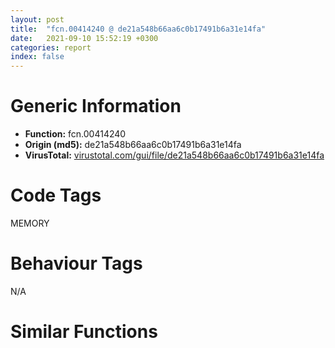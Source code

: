 ```yaml
---
layout: post
title:  "fcn.00414240 @ de21a548b66aa6c0b17491b6a31e14fa"
date:   2021-09-10 15:52:19 +0300
categories: report
index: false
---
```


# Generic Information
- **Function:** fcn.00414240
- **Origin (md5):** de21a548b66aa6c0b17491b6a31e14fa
- **VirusTotal:** [virustotal.com/gui/file/de21a548b66aa6c0b17491b6a31e14fa][virustotal_ref]

# Code Tags
<span class="tag" id="MEMORY">MEMORY</span>


# Behaviour Tags
<span class="bhv-tag" id="na">N/A</span>

# Similar Functions
<script type="text/javascript" src="https://www.gstatic.com/charts/loader.js"></script>
<script type="text/javascript">

    google.charts.load('current', {'packages':['corechart']});
    google.charts.setOnLoadCallback(drawChart);

    function drawChart() {
    var data = new google.visualization.DataTable();
        data.addColumn('number', 'X');
        data.addColumn('number', 'Y');
        data.addColumn({type: 'string', role: 'tooltip', 'p': {'html': true}});
        data.addColumn({'type': 'string', 'role': 'style'});
        
        data.addRows([
    [-45.35883331298828, -5.414551258087158, '<b><a href="/report/fcn.00414240@de21a548b66aa6c0b17491b6a31e14fa">fcn.00414240</a><br>@de21a548b66aa6c0b17491b6a31e14fa</b><br>push ebp<br>mov ebp, dword[esp+8]<br>cmp ebp, 0xffffffe0<br>ja 0x4142ed<br>push ebx<br>mov ebx, dword[sym.imp.KERNEL32.dll_HeapAlloc]<br>push esi<br>push edi<br>xor esi, esi<br>cmp dword[0x449c70], esi<br>mov edi, ebp<br>jne 0x41427b<br>call fcn.00420146<br>push 0x1e<br>call fcn.0041ff86<br>push 0xff<br>call fcn.00419efc<br>pop ecx<br>pop ecx<br>mov eax, dword[0x44a55c]<br>cmp eax, 1<br>jne 0x414293<br>cmp ebp, esi<br>je 0x41428d<br>mov eax, ebp<br>jmp 0x414290<br>xor eax, eax<br>inc eax<br>push eax<br>jmp 0x4142b1<br>cmp eax, 3<br>jne 0x4142a3<br>push ebp<br>call fcn.0041417c<br>cmp eax, esi<br>pop ecx<br>jne 0x4142ba<br>cmp ebp, esi<br>jne 0x4142aa<br>xor edi, edi<br>inc edi<br>add edi, 0xf<br>and edi, 0xfffffff0<br>push edi<br>push esi<br>push dword[0x449c70]<br>call ebx<br>mov esi, eax<br>test esi, esi<br>jne 0x4142e6<br>cmp dword[0x449dd0], eax<br>push 0xc<br>pop edi<br>je 0x4142d8<br>push ebp<br>call fcn.0041563b<br>test eax, eax<br>pop ecx<br>jne 0x414257<br>jmp 0x4142df<br>call fcn.00410c8f<br>mov dword[eax], edi<br>call fcn.00410c8f<br>mov dword[eax], edi<br>pop edi<br>mov eax, esi<br>pop esi<br>pop ebx<br>pop ebp<br>ret <br>push ebp<br>call fcn.0041563b<br>pop ecx<br>call fcn.00410c8f<br>mov dword[eax], 0xc<br>xor eax, eax<br>pop ebp<br>ret <br><eoc> ', 'point { fill-color: #e0440e; }'],
[-34.89033889770508, -90.73675537109375, '<b><a href="/report/fcn.00434f57@7b00dd8f2abf54a73bfb09681334ff78">fcn.00434f57</a><br>@7b00dd8f2abf54a73bfb09681334ff78</b><br>push ebp<br>mov ebp, dword[esp+8]<br>cmp ebp, 0xffffffe0<br>ja 0x435004<br>push ebx<br>mov ebx, dword[sym.imp.KERNEL32.dll_HeapAlloc]<br>push esi<br>push edi<br>xor esi, esi<br>cmp dword[0x46aa8c], esi<br>mov edi, ebp<br>jne 0x434f92<br>call fcn.0043ba73<br>push 0x1e<br>call fcn.0043b8d3<br>push 0xff<br>call fcn.00438f55<br>pop ecx<br>pop ecx<br>mov eax, dword[0x46c694]<br>cmp eax, 1<br>jne 0x434faa<br>cmp ebp, esi<br>je 0x434fa4<br>mov eax, ebp<br>jmp 0x434fa7<br>xor eax, eax<br>inc eax<br>push eax<br>jmp 0x434fc8<br>cmp eax, 3<br>jne 0x434fba<br>push ebp<br>call fcn.00434f08<br>cmp eax, esi<br>pop ecx<br>jne 0x434fd1<br>cmp ebp, esi<br>jne 0x434fc1<br>xor edi, edi<br>inc edi<br>add edi, 0xf<br>and edi, 0xfffffff0<br>push edi<br>push esi<br>push dword[0x46aa8c]<br>call ebx<br>mov esi, eax<br>test esi, esi<br>jne 0x434ffd<br>cmp dword[0x46ada8], eax<br>push 0xc<br>pop edi<br>je 0x434fef<br>push ebp<br>call fcn.0043bab6<br>test eax, eax<br>pop ecx<br>jne 0x434f6e<br>jmp 0x434ff6<br>call fcn.00439356<br>mov dword[eax], edi<br>call fcn.00439356<br>mov dword[eax], edi<br>pop edi<br>mov eax, esi<br>pop esi<br>pop ebx<br>pop ebp<br>ret <br>push ebp<br>call fcn.0043bab6<br>pop ecx<br>call fcn.00439356<br>mov dword[eax], 0xc<br>xor eax, eax<br>pop ebp<br>ret <br><eoc> ', 'null'],
[-60.664268493652344, -50.59620666503906, '<b><a href="/report/fcn.0043dc91@46f6c2adf1fd4d1453ed312ca79dd9bf">fcn.0043dc91</a><br>@46f6c2adf1fd4d1453ed312ca79dd9bf</b><br>push ebp<br>mov ebp, dword[esp+8]<br>cmp ebp, 0xffffffe0<br>ja 0x43dd3e<br>push ebx<br>mov ebx, dword[sym.imp.KERNEL32.dll_HeapAlloc]<br>push esi<br>push edi<br>xor esi, esi<br>cmp dword[0x449e94], esi<br>mov edi, ebp<br>jne 0x43dccc<br>call fcn.004371c0<br>push 0x1e<br>call fcn.00437000<br>push 0xff<br>call fcn.00436bfe<br>pop ecx<br>pop ecx<br>mov eax, dword[0x44a184]<br>cmp eax, 1<br>jne 0x43dce4<br>cmp ebp, esi<br>je 0x43dcde<br>mov eax, ebp<br>jmp 0x43dce1<br>xor eax, eax<br>inc eax<br>push eax<br>jmp 0x43dd02<br>cmp eax, 3<br>jne 0x43dcf4<br>push ebp<br>call fcn.0043dbcd<br>cmp eax, esi<br>pop ecx<br>jne 0x43dd0b<br>cmp ebp, esi<br>jne 0x43dcfb<br>xor edi, edi<br>inc edi<br>add edi, 0xf<br>and edi, 0xfffffff0<br>push edi<br>push esi<br>push dword[0x449e94]<br>call ebx<br>mov esi, eax<br>test esi, esi<br>jne 0x43dd37<br>cmp dword[0x44a08c], eax<br>push 0xc<br>pop edi<br>je 0x43dd29<br>push ebp<br>call fcn.004394b8<br>test eax, eax<br>pop ecx<br>jne 0x43dca8<br>jmp 0x43dd30<br>call fcn.00438897<br>mov dword[eax], edi<br>call fcn.00438897<br>mov dword[eax], edi<br>pop edi<br>mov eax, esi<br>pop esi<br>pop ebx<br>pop ebp<br>ret <br>push ebp<br>call fcn.004394b8<br>pop ecx<br>call fcn.00438897<br>mov dword[eax], 0xc<br>xor eax, eax<br>pop ebp<br>ret <br><eoc> ', 'null'],
[12.562617301940918, -95.60740661621094, '<b><a href="/report/fcn.00409374@6c5b0418e4a4c57d99cda47d2717045d">fcn.00409374</a><br>@6c5b0418e4a4c57d99cda47d2717045d</b><br>push ebp<br>mov ebp, dword[esp+8]<br>cmp ebp, 0xffffffe0<br>ja 0x409421<br>push ebx<br>mov ebx, dword[sym.imp.KERNEL32.dll_HeapAlloc]<br>push esi<br>push edi<br>xor esi, esi<br>cmp dword[0x4395bc], esi<br>mov edi, ebp<br>jne 0x4093af<br>call fcn.0041396e<br>push 0x1e<br>call fcn.004137ce<br>push 0xff<br>call fcn.004127a1<br>pop ecx<br>pop ecx<br>mov eax, dword[0x439d80]<br>cmp eax, 1<br>jne 0x4093c7<br>cmp ebp, esi<br>je 0x4093c1<br>mov eax, ebp<br>jmp 0x4093c4<br>xor eax, eax<br>inc eax<br>push eax<br>jmp 0x4093e5<br>cmp eax, 3<br>jne 0x4093d7<br>push ebp<br>call fcn.00409325<br>cmp eax, esi<br>pop ecx<br>jne 0x4093ee<br>cmp ebp, esi<br>jne 0x4093de<br>xor edi, edi<br>inc edi<br>add edi, 0xf<br>and edi, 0xfffffff0<br>push edi<br>push esi<br>push dword[0x4395bc]<br>call ebx<br>mov esi, eax<br>test esi, esi<br>jne 0x40941a<br>cmp dword[0x4398d4], eax<br>push 0xc<br>pop edi<br>je 0x40940c<br>push ebp<br>call fcn.0040e484<br>test eax, eax<br>pop ecx<br>jne 0x40938b<br>jmp 0x409413<br>call fcn.0040dff7<br>mov dword[eax], edi<br>call fcn.0040dff7<br>mov dword[eax], edi<br>pop edi<br>mov eax, esi<br>pop esi<br>pop ebx<br>pop ebp<br>ret <br>push ebp<br>call fcn.0040e484<br>pop ecx<br>call fcn.0040dff7<br>mov dword[eax], 0xc<br>xor eax, eax<br>pop ebp<br>ret <br><eoc> ', 'null'],
[45.957950592041016, -61.54772186279297, '<b><a href="/report/fcn.459be86c@284c9c9722cef7520dddfe58806fd72f">fcn.459be86c</a><br>@284c9c9722cef7520dddfe58806fd72f</b><br>push ebp<br>mov ebp, dword[esp+8]<br>cmp ebp, 0xffffffe0<br>ja 0x459be919<br>push ebx<br>mov ebx, dword[sym.imp.KERNEL32.dll_HeapAlloc]<br>push esi<br>push edi<br>xor esi, esi<br>cmp dword[0x45a6f6b4], esi<br>mov edi, ebp<br>jne 0x459be8a7<br>call fcn.459c1978<br>push 0x1e<br>call fcn.459c17b8<br>push 0xff<br>call fcn.459c12b3<br>pop ecx<br>pop ecx<br>mov eax, dword[0x45a6fa50]<br>cmp eax, 1<br>jne 0x459be8bf<br>cmp ebp, esi<br>je 0x459be8b9<br>mov eax, ebp<br>jmp 0x459be8bc<br>xor eax, eax<br>inc eax<br>push eax<br>jmp 0x459be8dd<br>cmp eax, 3<br>jne 0x459be8cf<br>push ebp<br>call fcn.459be7a8<br>cmp eax, esi<br>pop ecx<br>jne 0x459be8e6<br>cmp ebp, esi<br>jne 0x459be8d6<br>xor edi, edi<br>inc edi<br>add edi, 0xf<br>and edi, 0xfffffff0<br>push edi<br>push esi<br>push dword[0x45a6f6b4]<br>call ebx<br>mov esi, eax<br>test esi, esi<br>jne 0x459be912<br>cmp dword[0x45a6f84c], eax<br>push 0xc<br>pop edi<br>je 0x459be904<br>push ebp<br>call fcn.459be980<br>test eax, eax<br>pop ecx<br>jne 0x459be883<br>jmp 0x459be90b<br>call fcn.459c2c12<br>mov dword[eax], edi<br>call fcn.459c2c12<br>mov dword[eax], edi<br>pop edi<br>mov eax, esi<br>pop esi<br>pop ebx<br>pop ebp<br>ret <br>push ebp<br>call fcn.459be980<br>pop ecx<br>call fcn.459c2c12<br>mov dword[eax], 0xc<br>xor eax, eax<br>pop ebp<br>ret <br><eoc> ', 'null'],
[-6.104862689971924, -43.90202331542969, '<b><a href="/report/fcn.10014817@4c3818fdf32d89a09257dbc9d3e142ea">fcn.10014817</a><br>@4c3818fdf32d89a09257dbc9d3e142ea</b><br>push ebp<br>mov ebp, dword[esp+8]<br>cmp ebp, 0xffffffe0<br>ja 0x100148c4<br>push ebx<br>mov ebx, dword[sym.imp.KERNEL32.dll_HeapAlloc]<br>push esi<br>push edi<br>xor esi, esi<br>cmp dword[0x10036480], esi<br>mov edi, ebp<br>jne 0x10014852<br>call fcn.1001c262<br>push 0x1e<br>call fcn.1001c0c2<br>push 0xff<br>call fcn.1001be10<br>pop ecx<br>pop ecx<br>mov eax, dword[0x1004feb8]<br>cmp eax, 1<br>jne 0x1001486a<br>cmp ebp, esi<br>je 0x10014864<br>mov eax, ebp<br>jmp 0x10014867<br>xor eax, eax<br>inc eax<br>push eax<br>jmp 0x10014888<br>cmp eax, 3<br>jne 0x1001487a<br>push ebp<br>call fcn.100147c8<br>cmp eax, esi<br>pop ecx<br>jne 0x10014891<br>cmp ebp, esi<br>jne 0x10014881<br>xor edi, edi<br>inc edi<br>add edi, 0xf<br>and edi, 0xfffffff0<br>push edi<br>push esi<br>push dword[0x10036480]<br>call ebx<br>mov esi, eax<br>test esi, esi<br>jne 0x100148bd<br>cmp dword[0x100365e0], eax<br>push 0xc<br>pop edi<br>je 0x100148af<br>push ebp<br>call fcn.100197ff<br>test eax, eax<br>pop ecx<br>jne 0x1001482e<br>jmp 0x100148b6<br>call fcn.10017b9f<br>mov dword[eax], edi<br>call fcn.10017b9f<br>mov dword[eax], edi<br>pop edi<br>mov eax, esi<br>pop esi<br>pop ebx<br>pop ebp<br>ret <br>push ebp<br>call fcn.100197ff<br>pop ecx<br>call fcn.10017b9f<br>mov dword[eax], 0xc<br>xor eax, eax<br>pop ebp<br>ret <br><eoc> ', 'null'],
[40.1544075012207, -14.198216438293457, '<b><a href="/report/fcn.100222df@481b545f5c18f2fce1caac67ddc419e8">fcn.100222df</a><br>@481b545f5c18f2fce1caac67ddc419e8</b><br>push ebp<br>mov ebp, dword[esp+8]<br>cmp ebp, 0xffffffe0<br>ja 0x1002238c<br>push ebx<br>mov ebx, dword[sym.imp.KERNEL32.dll_HeapAlloc]<br>push esi<br>push edi<br>xor esi, esi<br>cmp dword[0x100656dc], esi<br>mov edi, ebp<br>jne 0x1002231a<br>call fcn.1002a74f<br>push 0x1e<br>call fcn.1002a58f<br>push 0xff<br>call fcn.100229ee<br>pop ecx<br>pop ecx<br>mov eax, dword[0x100670d0]<br>cmp eax, 1<br>jne 0x10022332<br>cmp ebp, esi<br>je 0x1002232c<br>mov eax, ebp<br>jmp 0x1002232f<br>xor eax, eax<br>inc eax<br>push eax<br>jmp 0x10022350<br>cmp eax, 3<br>jne 0x10022342<br>push ebp<br>call fcn.1002221b<br>cmp eax, esi<br>pop ecx<br>jne 0x10022359<br>cmp ebp, esi<br>jne 0x10022349<br>xor edi, edi<br>inc edi<br>add edi, 0xf<br>and edi, 0xfffffff0<br>push edi<br>push esi<br>push dword[0x100656dc]<br>call ebx<br>mov esi, eax<br>test esi, esi<br>jne 0x10022385<br>cmp dword[0x10065b50], eax<br>push 0xc<br>pop edi<br>je 0x10022377<br>push ebp<br>call fcn.1002a7d9<br>test eax, eax<br>pop ecx<br>jne 0x100222f6<br>jmp 0x1002237e<br>call fcn.100235eb<br>mov dword[eax], edi<br>call fcn.100235eb<br>mov dword[eax], edi<br>pop edi<br>mov eax, esi<br>pop esi<br>pop ebx<br>pop ebp<br>ret <br>push ebp<br>call fcn.1002a7d9<br>pop ecx<br>call fcn.100235eb<br>mov dword[eax], 0xc<br>xor eax, eax<br>pop ebp<br>ret <br><eoc> ', 'null'],
[-0.48723104596138, 10.7763032913208, '<b><a href="/report/fcn.00407dc8@e38ba004520fa1a86a35b63e8d5843ef">fcn.00407dc8</a><br>@e38ba004520fa1a86a35b63e8d5843ef</b><br>push ebp<br>mov ebp, dword[esp+8]<br>cmp ebp, 0xffffffe0<br>ja 0x407e75<br>push ebx<br>mov ebx, dword[sym.imp.KERNEL32.dll_HeapAlloc]<br>push esi<br>push edi<br>xor esi, esi<br>cmp dword[0x40d714], esi<br>mov edi, ebp<br>jne 0x407e03<br>call fcn.004028ea<br>push 0x1e<br>call fcn.0040274a<br>push 0xff<br>call fcn.0040248c<br>pop ecx<br>pop ecx<br>mov eax, dword[0x40ea0c]<br>cmp eax, 1<br>jne 0x407e1b<br>cmp ebp, esi<br>je 0x407e15<br>mov eax, ebp<br>jmp 0x407e18<br>xor eax, eax<br>inc eax<br>push eax<br>jmp 0x407e39<br>cmp eax, 3<br>jne 0x407e2b<br>push ebp<br>call fcn.00407d79<br>cmp eax, esi<br>pop ecx<br>jne 0x407e42<br>cmp ebp, esi<br>jne 0x407e32<br>xor edi, edi<br>inc edi<br>add edi, 0xf<br>and edi, 0xfffffff0<br>push edi<br>push esi<br>push dword[0x40d714]<br>call ebx<br>mov esi, eax<br>test esi, esi<br>jne 0x407e6e<br>cmp dword[0x40d9d0], eax<br>push 0xc<br>pop edi<br>je 0x407e60<br>push ebp<br>call fcn.00405a7f<br>test eax, eax<br>pop ecx<br>jne 0x407ddf<br>jmp 0x407e67<br>call fcn.004023fe<br>mov dword[eax], edi<br>call fcn.004023fe<br>mov dword[eax], edi<br>pop edi<br>mov eax, esi<br>pop esi<br>pop ebx<br>pop ebp<br>ret <br>push ebp<br>call fcn.00405a7f<br>pop ecx<br>call fcn.004023fe<br>mov dword[eax], 0xc<br>xor eax, eax<br>pop ebp<br>ret <br><eoc> ', 'null'],

        ]);

    var options = {
        title: 'Similarity Plot',
        legend: 'none',
        colors: ['#dedbd9', '#e6693e', '#ec8f6e', '#f3b49f', '#f6c7b6'],
        tooltip: {isHtml: true, trigger: 'both'},
        explorer: {
        actions: ["dragToZoom", "rightClickToReset"],
        },
        chartArea: {
        width: '80%',
        height: '80%'
        },
        width: '100%',
        height: '100%'
    };

    var chart = new google.visualization.ScatterChart(document.getElementById('chart_div'));

    chart.draw(data, options);
    }
    
</script>


<div id="chart_div" style="width: 100%px; height: 100%;"></div>

# Disassembled Code
{% highlight nasm %}

push ebp
mov ebp, dword[esp+8]
cmp ebp, 0xffffffe0
ja 0x4142ed
push ebx
mov ebx, dword[sym.imp.KERNEL32.dll_HeapAlloc]
push esi
push edi
xor esi, esi
cmp dword[0x449c70], esi
mov edi, ebp
jne 0x41427b
call fcn.00420146
push 0x1e
call fcn.0041ff86
push 0xff
call fcn.00419efc
pop ecx
pop ecx
mov eax, dword[0x44a55c]
cmp eax, 1
jne 0x414293
cmp ebp, esi
je 0x41428d
mov eax, ebp
jmp 0x414290
xor eax, eax
inc eax
push eax
jmp 0x4142b1
cmp eax, 3
jne 0x4142a3
push ebp
call fcn.0041417c
cmp eax, esi
pop ecx
jne 0x4142ba
cmp ebp, esi
jne 0x4142aa
xor edi, edi
inc edi
add edi, 0xf
and edi, 0xfffffff0
push edi
push esi
push dword[0x449c70]
call ebx
mov esi, eax
test esi, esi
jne 0x4142e6
cmp dword[0x449dd0], eax
push 0xc
pop edi
je 0x4142d8
push ebp
call fcn.0041563b
test eax, eax
pop ecx
jne 0x414257
jmp 0x4142df
call fcn.00410c8f
mov dword[eax], edi
call fcn.00410c8f
mov dword[eax], edi
pop edi
mov eax, esi
pop esi
pop ebx
pop ebp
ret
push ebp
call fcn.0041563b
pop ecx
call fcn.00410c8f
mov dword[eax], 0xc
xor eax, eax
pop ebp
ret

{% endhighlight %}

[virustotal_ref]: https://www.virustotal.com/gui/file/de21a548b66aa6c0b17491b6a31e14fa